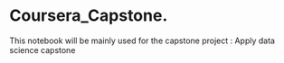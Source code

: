 # Coursera_Capstone.
This notebook will be mainly used for the capstone project :  Apply data science capstone 

